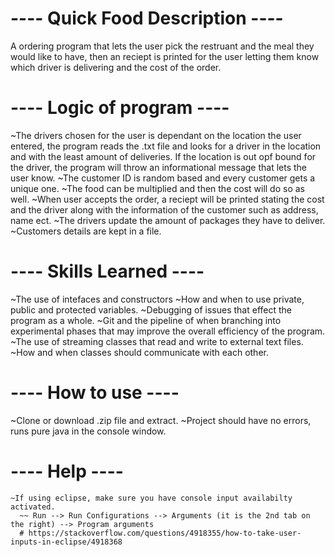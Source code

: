 # ---- Quick Food Description ----
A ordering program that lets the user pick the restruant and the meal they would like to have, then an reciept is printed for the user letting them know which driver is delivering and the cost of the order.

# ---- Logic of program ----
  ~The drivers chosen for the user is dependant on the location the user entered, the program reads the .txt file and looks for a driver in the location and with the least amount  of deliveries. If the location is out opf bound for the driver, the program will throw an informational message that lets the user know.
  ~The customer ID is random based and every customer gets a unique one.
  ~The food can be multiplied and then the cost will do so as well.
  ~When user accepts the order, a reciept will be printed stating the cost and the driver along with the information of the customer such as address, name ect.
  ~The drivers update the amount of packages they have to deliver.
  ~Customers details are kept in a file.

# ---- Skills Learned ----
  ~The use of intefaces and constructors
  ~How and when to use private, public and protected variables.
  ~Debugging of issues that effect the program as a whole.
  ~Git and the pipeline of when branching into experimental phases that may improve the overall efficiency of the program.
  ~The use of streaming classes that read and write to external text files.
  ~How and when classes should communicate with each other.
  
  
  # ---- How to use ----
   ~Clone or download .zip file and extract.
   ~Project should have no errors, runs pure java in the console window.
  
  # ---- Help ----
    ~If using eclipse, make sure you have console input availabilty activated.
      ~~ Run --> Run Configurations --> Arguments (it is the 2nd tab on the right) --> Program arguments
      # https://stackoverflow.com/questions/4918355/how-to-take-user-inputs-in-eclipse/4918368
 
